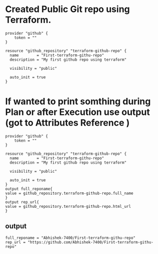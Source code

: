 # Created Public Git repo using Terraform.
```
provider "github" {
    token = ""
}

resource "github_repository" "terraform-github-repo" {
  name        = "First-terraform-githu-repo"
  description = "My first github repo using terraform"

  visibility = "public"

  auto_init = true
}
```
# If wanted to print somthing during Plan or after Execution use output (got to Attributes Reference )

```
provider "github" {
    token = ""
}

resource "github_repository" "terraform-github-repo" {
  name        = "First-terraform-githu-repo"
  description = "My first github repo using terraform"

  visibility = "public"

  auto_init = true
}
output full_reponame{
value = github_repository.terraform-github-repo.full_name
}
output rep_url{
value = github_repository.terraform-github-repo.html_url
}
```
## output
```
full_reponame = "Abhishek-7400/First-terraform-githu-repo"
rep_url = "https://github.com/Abhishek-7400/First-terraform-githu-repo"
```

